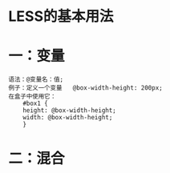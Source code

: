 # LESS的基本用法
# 一：变量
	语法：@变量名：值;
	例子：定义一个变量   @box-width-height: 200px;
	在盒子中使用它：
		#box1 {
   	 	height: @box-width-height;
   	 	width: @box-width-height;
		}

# 二：混合